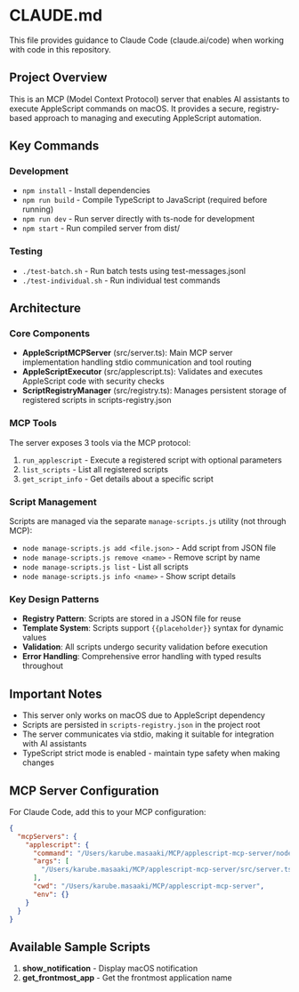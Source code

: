 # CLAUDE.md

This file provides guidance to Claude Code (claude.ai/code) when working with code in this repository.

## Project Overview

This is an MCP (Model Context Protocol) server that enables AI assistants to execute AppleScript commands on macOS. It provides a secure, registry-based approach to managing and executing AppleScript automation.

## Key Commands

### Development
- `npm install` - Install dependencies
- `npm run build` - Compile TypeScript to JavaScript (required before running)
- `npm run dev` - Run server directly with ts-node for development
- `npm start` - Run compiled server from dist/

### Testing
- `./test-batch.sh` - Run batch tests using test-messages.jsonl
- `./test-individual.sh` - Run individual test commands

## Architecture

### Core Components
- **AppleScriptMCPServer** (src/server.ts): Main MCP server implementation handling stdio communication and tool routing
- **AppleScriptExecutor** (src/applescript.ts): Validates and executes AppleScript code with security checks
- **ScriptRegistryManager** (src/registry.ts): Manages persistent storage of registered scripts in scripts-registry.json

### MCP Tools
The server exposes 3 tools via the MCP protocol:
1. `run_applescript` - Execute a registered script with optional parameters
2. `list_scripts` - List all registered scripts
3. `get_script_info` - Get details about a specific script

### Script Management
Scripts are managed via the separate `manage-scripts.js` utility (not through MCP):
- `node manage-scripts.js add <file.json>` - Add script from JSON file
- `node manage-scripts.js remove <name>` - Remove script by name
- `node manage-scripts.js list` - List all scripts
- `node manage-scripts.js info <name>` - Show script details

### Key Design Patterns
- **Registry Pattern**: Scripts are stored in a JSON file for reuse
- **Template System**: Scripts support `{{placeholder}}` syntax for dynamic values
- **Validation**: All scripts undergo security validation before execution
- **Error Handling**: Comprehensive error handling with typed results throughout

## Important Notes
- This server only works on macOS due to AppleScript dependency
- Scripts are persisted in `scripts-registry.json` in the project root
- The server communicates via stdio, making it suitable for integration with AI assistants
- TypeScript strict mode is enabled - maintain type safety when making changes

## MCP Server Configuration

For Claude Code, add this to your MCP configuration:

```json
{
  "mcpServers": {
    "applescript": {
      "command": "/Users/karube.masaaki/MCP/applescript-mcp-server/node_modules/.bin/ts-node",
      "args": [
        "/Users/karube.masaaki/MCP/applescript-mcp-server/src/server.ts"
      ],
      "cwd": "/Users/karube.masaaki/MCP/applescript-mcp-server",
      "env": {}
    }
  }
}
```

## Available Sample Scripts

1. **show_notification** - Display macOS notification
2. **get_frontmost_app** - Get the frontmost application name